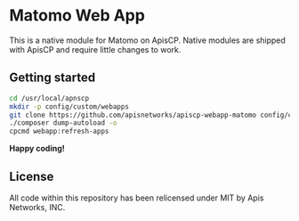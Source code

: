 # Matomo Web App

This is a native module for Matomo on ApisCP. Native modules are shipped with ApisCP
and require little changes to work. 

## Getting started

```bash
cd /usr/local/apnscp
mkdir -p config/custom/webapps
git clone https://github.com/apisnetworks/apiscp-webapp-matomo config/custom/webapps/matomo
./composer dump-autoload -o
cpcmd webapp:refresh-apps
```

**Happy coding!**

## License
All code within this repository has been relicensed under MIT by Apis Networks, INC.

